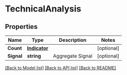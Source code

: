 # TechnicalAnalysis

## Properties

Name | Type | Description | Notes
------------ | ------------- | ------------- | -------------
**Count** | [**Indicator**](Indicator.md) |  | [optional] 
**Signal** | **string** | Aggregate Signal | [optional] 

[[Back to Model list]](../README.md#documentation-for-models) [[Back to API list]](../README.md#documentation-for-api-endpoints) [[Back to README]](../README.md)


